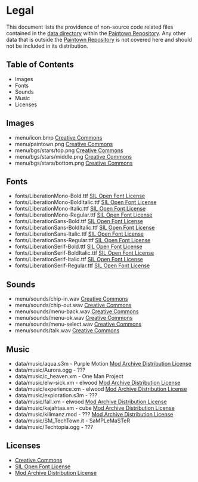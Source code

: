 # Legal
This document lists the providence of non-source code related files contained in the [data directory](data) within the [Paintown Repository](https://github.com/kazzmir/paintown). 
Any other data that is outside the [Paintown Repository](https://github.com/kazzmir/paintown) is not covered here and should not be included in its distribution.


## Table of Contents

* Images
* Fonts
* Sounds
* Music
* Licenses

## Images

* menu/icon.bmp [Creative Commons](#licenses)
* menu/paintown.png [Creative Commons](#licenses)
* menu/bgs/stars/top.png [Creative Commons](#licenses)
* menu/bgs/stars/middle.png [Creative Commons](#licenses)
* menu/bgs/stars/bottom.png [Creative Commons](#licenses)

## Fonts

* fonts/LiberationMono-Bold.ttf [SIL Open Font License](#licenses)
* fonts/LiberationMono-BoldItalic.ttf [SIL Open Font License](#licenses)
* fonts/LiberationMono-Italic.ttf [SIL Open Font License](#licenses)
* fonts/LiberationMono-Regular.ttf [SIL Open Font License](#licenses)
* fonts/LiberationSans-Bold.ttf [SIL Open Font License](#licenses)
* fonts/LiberationSans-BoldItalic.ttf [SIL Open Font License](#licenses)
* fonts/LiberationSans-Italic.ttf [SIL Open Font License](#licenses)
* fonts/LiberationSans-Regular.ttf [SIL Open Font License](#licenses)
* fonts/LiberationSerif-Bold.ttf [SIL Open Font License](#licenses)
* fonts/LiberationSerif-BoldItalic.ttf [SIL Open Font License](#licenses)
* fonts/LiberationSerif-Italic.ttf [SIL Open Font License](#licenses)
* fonts/LiberationSerif-Regular.ttf [SIL Open Font License](#licenses)

## Sounds

* menu/sounds/chip-in.wav [Creative Commons](#licenses)
* menu/sounds/chip-out.wav [Creative Commons](#licenses)
* menu/sounds/menu-back.wav [Creative Commons](#licenses)
* menu/sounds/menu-ok.wav [Creative Commons](#licenses)
* menu/sounds/menu-select.wav [Creative Commons](#licenses)
* menu/sounds/talk.wav [Creative Commons](#licenses)

## Music

* data/music/aqua.s3m - Purple Motion [Mod Archive Distribution License](#licenses)
* data/music/Aurora.ogg - ???
* data/music/c_heaven.xm - One Man Project
* data/music/elw-sick.xm - elwood [Mod Archive Distribution License](#licenses)
* data/music/experience.xm - elwood [Mod Archive Distribution License](#licenses)
* data/music/exploration.s3m - ???
* data/music/fall.xm - elwood [Mod Archive Distribution License](#licenses)
* data/music/kajahtaa.xm - cube [Mod Archive Distribution License](#licenses)
* data/music/kilimanz.mod - ??? [Mod Archive Distribution License](#licenses)
* data/music/SM_TechTown.it - SaMPLeMaSTeR
* data/music/Techtopia.ogg - ???

## Licenses

* [Creative Commons](https://creativecommons.org/publicdomain/zero/1.0/legalcode)
* [SIL Open Font License](https://opensource.org/licenses/OFL-1.1)
* [Mod Archive Distribution License](https://modarchive.org/index.php?terms-upload)
